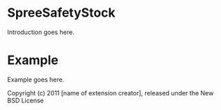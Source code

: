 SpreeSafetyStock
================

Introduction goes here.


Example
=======

Example goes here.


Copyright (c) 2011 [name of extension creator], released under the New BSD License
